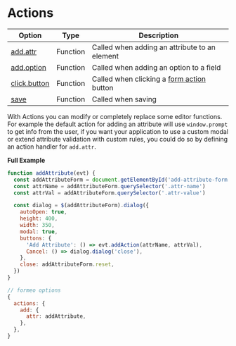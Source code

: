 # Actions

| Option            | Type     | Description                                    |
| ----------------- | -------- | ---------------------------------------------- |
| [add.attr](#)     | Function | Called when adding an attribute to an element  |
| [add.option](#)   | Function | Called when adding an option to a field        |
| [click.button](#) | Function | Called when clicking a [form action](#) button |
| [save](#)         | Function | Called when saving                             |

With Actions you can modify or completely replace some editor functions. For example the default action for adding an attribute will use `window.prompt` to get info from the user, if you want your application to use a custom modal or extend attribute validation with custom rules, you could do so by defining an action handler for `add.attr`.

**Full Example**

```javascript
function addAttribute(evt) {
  const addAttributeForm = document.getElementById('add-attribute-form')
  const attrName = addAttributeForm.querySelector('.attr-name')
  const attrVal = addAttributeForm.querySelector('.attr-value')

  const dialog = $(addAttributeForm).dialog({
    autoOpen: true,
    height: 400,
    width: 350,
    modal: true,
    buttons: {
      'Add Attribute': () => evt.addAction(attrName, attrVal),
      Cancel: () => dialog.dialog('close'),
    },
    close: addAttributeForm.reset,
  })
}
```

```javascript
// formeo options
{
  actions: {
    add: {
      attr: addAttribute,
    },
  },
}
```
